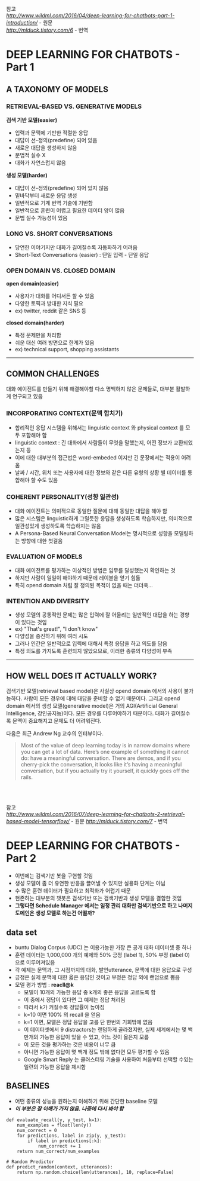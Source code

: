 참고 </br>
*http://www.wildml.com/2016/04/deep-learning-for-chatbots-part-1-introduction/* - 원문 </br>
*http://mlduck.tistory.com/6* - 번역

# DEEP LEARNING FOR CHATBOTS - Part 1

## A TAXONOMY OF MODELS

### RETRIEVAL-BASED VS. GENERATIVE MODELS

**검색 기반 모델(easier)**
- 입력과 문맥에 기반한 적절한 응답
- 대답이 선-정의(predefine) 되어 있음
- 새로운 대답을 생성하지 않음
- 문법적 실수 X
- 대화가 자연스럽지 않음

**생성 모델(harder)**
- 대답이 선-정의(predefine) 되어 있지 않음
- 밑바닥부터 새로운 응답 생성
- 일반적으로 기계 번역 기술에 기반함
- 일반적으로 훈련이 어렵고 필요한 데이터 양이 많음
- 문법 실수 가능성이 있음

### LONG VS. SHORT CONVERSATIONS

- 당연한 이야기지만 대화가 길어질수록 자동화하기 어려움
- Short-Text Conversations (easier) : 단일 입력 - 단일 응답

### OPEN DOMAIN VS. CLOSED DOMAIN

**open domain(easier)**
- 사용자가 대화를 어디서든 할 수 있음
- 다양한 토픽과 방대한 지식 필요
- ex) twitter, reddit 같은 SNS 등

**closed domain(harder)**
- 특정 문제만을 처리함
- 쉬운 대신 여러 방면으로 한계가 있음
- ex) technical support, shopping assistants

***

## COMMON CHALLENGES

대화 에이전트를 만들기 위해 해결해야할 다소 명백하지 않은 문제들로, 대부분 활발하게 연구되고 있음

### INCORPORATING CONTEXT(문맥 합치기)

- 합리적인 응답 시스템을 위해서는 linguistic context 와 physical context 를 모두 포함해야 함
- linguistic context : 긴 대화에서 사람들이 무엇을 말했는지, 어떤 정보가 교환되었는지 등
- 이에 대한 대부분의 접근법은 word-embeded 이지만 긴 문장에서는 적용이 어려움
- 날짜 / 시간, 위치 또는 사용자에 대한 정보와 같은 다른 유형의 상황 별 데이터를 통합해야 할 수도 있음

### COHERENT PERSONALITY(성향 일관성)
- 대화 에이전트는 의미적으로 동일한 질문에 대해 동일한 대답을 해야 함
- 많은 시스템은 linguistic하게 그럴듯한 응답을 생성하도록 학습하지만, 의미적으로 일관성있게 생성하도록 학습하지는 않음
- A Persona-Based Neural Conversation Model는 명시적으로 성향을 모델링하는 방향에 대한 첫걸음 

### EVALUATION OF MODELS
- 대화 에이전트를 평가하는 이상적인 방법은 임무를 달성했는지 확인하는 것
- 하지만 사람이 일일이 해야하기 때문에 레이블을 얻기 힘듦
- 특히 opend domain 처럼 잘 정의된 목적이 없을 때는 더더욱...

### INTENTION AND DIVERSITY
- 생성 모델의 공통적인 문제는 많은 입력에 잘 어울리는 일반적인 대답을 하는 경향이 있다는 것임
- ex) "That's great!", "I don't know"
- 다양성을 증진하기 위해 여러 시도
- 그러나 인간은 일반적으로 입력에 대해서 특정 응답을 하고 의도를 담음
- 특정 의도를 가지도록 훈련되지 않았으므로, 이러한 종류의 다양성이 부족

***

## HOW WELL DOES IT ACTUALLY WORK?

  검색기반 모델(retrieval based model)은 사실상 opend domain 에서의 사용이 불가능하다. 
  사람이 모든 경우에 대해 대답을 준비할 수 없기 때문이다.
  그리고 opend domain 에서의 생성 모델(generative model)은 거의 AGI(Artificial General Intelligence, 강인공지능)이다.
  모든 경우를 다루어야하기 때문이다.
  대화가 길어질수록 문맥이 중요해지고 문제도 더 어려워진다.

  다음은 최근 Andrew Ng 교수의 인터뷰이다.

>Most of the value of deep learning today is in narrow domains where you can get a lot of data. Here’s one example of something it cannot do: have a meaningful conversation. There are demos, and if you cherry-pick the conversation, it looks like it’s having a meaningful conversation, but if you actually try it yourself, it quickly goes off the rails.

</br></br>

참고 </br>
*http://www.wildml.com/2016/07/deep-learning-for-chatbots-2-retrieval-based-model-tensorflow/* - 원문
*http://mlduck.tistory.com/7* - 번역

# DEEP LEARNING FOR CHATBOTS - Part 2

- 이번에는 검색기반 봇을 구현할 것임
- 생성 모델이 좀 더 유연한 반응을 끌어낼 수 있지만 실용화 단계는 아님
- 수 많은 훈련 데이터가 필요하고 최적화가 어렵기 때문
- 현존하는 대부분의 챗봇은 검색기반 또는 검색기반과 생성 모델을 결합한 것임
- **그렇다면 Schedule Manager 에서는 일정 관리 대화만 검색기반으로 하고 나머지 도메인은 생성 모델로 하는건 어떨까?**

## data set

- buntu Dialog Corpus (UDC) 는 이용가능한 가장 큰 공개 대화 데이터셋 중 하나
- 훈련 데이터는 1,000,000 개의 예제와 50% 긍정 (label 1), 50% 부정 (label 0)으로 이루어져있음
- 각 예제는 문맥과, 그 시점까지의 대화, 발언utterance, 문맥에 대한 응답으로 구성
- 긍정은 실제 문맥에 대한 옳은 응답인 것이고 부정은 정답 외에 랜덤으로 뽑음
- 모델 평가 방법 : **reacll@k**
  - 모델이 10개의 가능한 응답 중 k개의 좋은 응답을 고르도록 함
  - 이 중에서 정답이 있다면 그 예제는 정답 처리됨
  - 따라서 k가 커질수록 정답률이 높아짐
  - k=10 이면 100% 의 recall 을 얻음
  - k=1 이면, 모델은 정답 응답을 고를 단 한번의 기회밖에 없음
  - 이 데이터셋에서 9 distractors는 랜덤하게 골라졌지만, 실제 세계에서는 몇 백만개의 가능한 응답이 있을 수 있고, 어느 것이 옳은지 모름
  - 이 모든 것을 평가하는 것은 비용이 너무 큼
  - 아니면 가능한 응답이 몇 백개 정도 밖에 없다면 모두 평가할 수 있음
  - Google Smart Reply 는 클러스터링 기술을 사용하여 처음부터 선택할 수있는 일련의 가능한 응답을 제시함

## BASELINES
- 어떤 종류의 성능을 원하는지 이해하기 위해 간단한 baseline 모델
- ***이 부분은 잘 이해가 가지 않음. 나중에 다시 봐야 함***
```
def evaluate_recall(y, y_test, k=1):
    num_examples = float(len(y))
    num_correct = 0
    for predictions, label in zip(y, y_test):
        if label in predictions[:k]:
            num_correct += 1
    return num_correct/num_examples
```
```
# Random Predictor
def predict_random(context, utterances):
    return np.random.choice(len(utterances), 10, replace=False)
```

